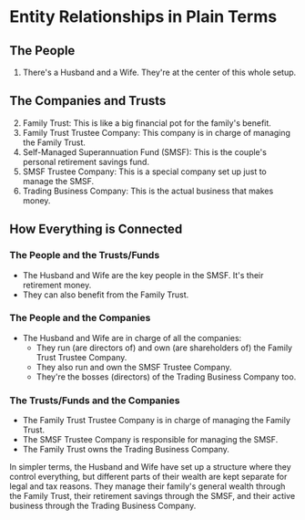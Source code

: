 # Entity Relationships in Plain Terms

## The People
1. There's a Husband and a Wife. They're at the center of this whole setup.

## The Companies and Trusts
2. Family Trust: This is like a big financial pot for the family's benefit.
3. Family Trust Trustee Company: This company is in charge of managing the Family Trust.
4. Self-Managed Superannuation Fund (SMSF): This is the couple's personal retirement savings fund.
5. SMSF Trustee Company: This is a special company set up just to manage the SMSF.
6. Trading Business Company: This is the actual business that makes money.

## How Everything is Connected

### The People and the Trusts/Funds
- The Husband and Wife are the key people in the SMSF. It's their retirement money.
- They can also benefit from the Family Trust.

### The People and the Companies
- The Husband and Wife are in charge of all the companies:
  - They run (are directors of) and own (are shareholders of) the Family Trust Trustee Company.
  - They also run and own the SMSF Trustee Company.
  - They're the bosses (directors) of the Trading Business Company too.

### The Trusts/Funds and the Companies
- The Family Trust Trustee Company is in charge of managing the Family Trust.
- The SMSF Trustee Company is responsible for managing the SMSF.
- The Family Trust owns the Trading Business Company.

In simpler terms, the Husband and Wife have set up a structure where they control everything, but different parts of their wealth are kept separate for legal and tax reasons. They manage their family's general wealth through the Family Trust, their retirement savings through the SMSF, and their active business through the Trading Business Company.
